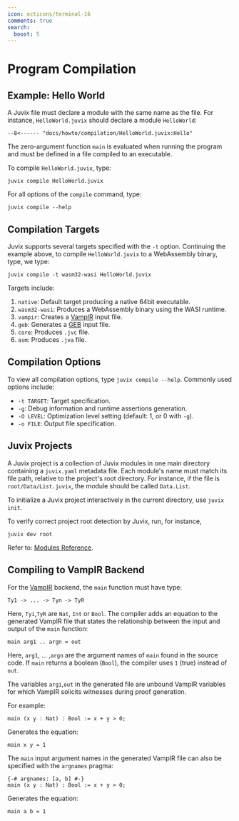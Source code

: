 ```yaml
---
icon: octicons/terminal-16
comments: true
search:
  boost: 5
---
```


# Program Compilation

## Example: Hello World

A Juvix file must declare a module with the same name as the file. For instance, `HelloWorld.juvix` should declare a module `HelloWorld`:

```text
--8<------ "docs/howto/compilation/HelloWorld.juvix:Hello"
```

The zero-argument function `main` is evaluated when running the program and must be defined in a file compiled to an executable.

To compile `HelloWorld.juvix`, type:

```shell
juvix compile HelloWorld.juvix
```

For all options of the `compile` command, type:

```shell
juvix compile --help
```

## Compilation Targets

Juvix supports several targets specified with the `-t` option. Continuing the example above, to compile `HelloWorld.juvix` to a WebAssembly binary, type, we type:

```shell
juvix compile -t wasm32-wasi HelloWorld.juvix
```

Targets include:

1.  `native`: Default target producing a native 64bit executable.
2.  `wasm32-wasi`: Produces a WebAssembly binary using the WASI runtime.
3.  `vampir`: Creates a [VampIR](https://github.com/anoma/vamp-ir) input file.
4.  `geb`: Generates a [GEB](https://anoma.github.io/geb/) input file.
5.  `core`: Produces `.jvc` file.
6.  `asm`: Produces `.jva` file.

## Compilation Options

To view all compilation options, type `juvix compile --help`. Commonly used options include:

- `-t TARGET`: Target specification.
- `-g`: Debug information and runtime assertions generation.
- `-O LEVEL`: Optimization level setting (default: 1, or 0 with `-g`).
- `-o FILE`: Output file specification.

## Juvix Projects

A Juvix project is a collection of Juvix modules in one main directory
containing a `juvix.yaml` metadata file. Each module's name must match its file
path, relative to the project's root directory. For instance, if the file is
`root/Data/List.juvix`, the module should be called `Data.List`.

To initialize a Juvix project interactively in the current directory, use `juvix init`.

To verify correct project root detection by Juvix, run, for instance,

```shell
juvix dev root
```

Refer to: [Modules Reference](../reference/language/modules.md).

## Compiling to VampIR Backend

For the [VampIR](https://github.com/anoma/vamp-ir) backend, the `main` function must have type:

```text
Ty1 -> ... -> Tyn -> TyR
```

Here, `Tyi`,`TyR` are `Nat`, `Int` or `Bool`. The compiler adds an equation to the generated VampIR file that states the relationship between the input and output of the `main` function:

```text
main arg1 .. argn = out
```

Here, `arg1`, ... ,`argn` are the argument names of `main` found in the source code. If `main` returns a boolean (`Bool`), the compiler uses `1` (true) instead of `out`.

The variables `argi`,`out` in the generated file are unbound VampIR variables for which VampIR solicits witnesses during proof generation.

For example:

```juvix
main (x y : Nat) : Bool := x + y > 0;
```

Generates the equation:

```text
main x y = 1
```

The `main` input argument names in the generated VampIR file can also be specified with the `argnames` pragma:

```juvix
{-# argnames: [a, b] #-}
main (x y : Nat) : Bool := x + y > 0;
```

Generates the equation:

```text
main a b = 1
```
